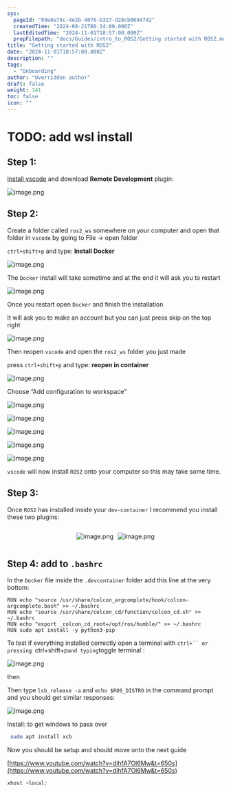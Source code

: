 ```yaml
---
sys:
  pageId: "89e0a78c-4e2b-4070-b327-d28cb0694742"
  createdTime: "2024-08-21T00:24:00.000Z"
  lastEditedTime: "2024-11-01T18:57:00.000Z"
  propFilepath: "docs/Guides/intro_to_ROS2/Getting started with ROS2.md"
title: "Getting started with ROS2"
date: "2024-11-01T18:57:00.000Z"
description: ""
tags:
  - "Onboarding"
author: "Overridden author"
draft: false
weight: 141
toc: false
icon: ""
---
```


# TODO: add wsl install

## Step 1:

[Install vscode](https://code.visualstudio.com/download) and download **Remote Development** plugin:

![image.png](https://prod-files-secure.s3.us-west-2.amazonaws.com/d518164a-d88e-44d1-a4ee-3adb3bd8bce0/efb52993-1881-4a40-b95e-6f020334f022/image.png?X-Amz-Algorithm=AWS4-HMAC-SHA256&X-Amz-Content-Sha256=UNSIGNED-PAYLOAD&X-Amz-Credential=ASIAZI2LB466YZQ2GHC3%2F20250330%2Fus-west-2%2Fs3%2Faws4_request&X-Amz-Date=20250330T200810Z&X-Amz-Expires=3600&X-Amz-Security-Token=IQoJb3JpZ2luX2VjECwaCXVzLXdlc3QtMiJHMEUCIAh%2Bvm%2BApKYn4hju%2F27m%2BDUEQVqKi1S%2FzFqou9CNCxZaAiEAuqtaNlHhcPs8tpVKHvHW4w1FBiJr3LOb%2FIgWxh1RKy4qiAQIlf%2F%2F%2F%2F%2F%2F%2F%2F%2F%2FARAAGgw2Mzc0MjMxODM4MDUiDKtSMK8KpCo1qHt8CircA1OVeOXLGSmZuKPU%2FBPTGs1E4x6gV%2FPsJknmp%2FR6uGFRyGDWkx3RHItqc5H68yp3IvPvmbxnucJGZW%2BHHFOIDUUWi9LJxy6iBDf75UbQ2nAQroJePvizL%2B%2FUEIkmGOywCk7QGalCzkN9VSC%2BWSGe8RDEiL7YPOzXaLB9b4iBIh3vLaX%2Bff%2F4%2B9puDV0wbEltjQUcvbM6HxuOKLeY1oAQ7Bwse2Fpvso0rIjtXWUphryLQcK67dh8pkmieClEIP2yTfDrsqbRMf6r23nwh89Vek4qqoDSZVTkRYBajN5R4tFQvIdCG47AUEtywTk5SgOPqoYSGf4FChHsQ9xvYiz4R%2BizXOP3aq%2FhgNwShZr2S123hTm7FLqQ9aXKCdzgb2TFsS%2FXZghq%2F%2BNDkDTFwsM8yt74sxP1%2F0Xmi8ghQgxTJ%2Fag0GESSxkkrfLvQcWT0cnDyKtDFn14XP5hhd%2FpB7zAhSCg%2F4za%2FV4khvp%2BnzvX0inaebRhjtlJqyG%2FGeIr6SVAVd67t%2Frmk9PcIaYiDWAT1cJupFJ2JmbikywVjCvvq95JN%2BWoHUd7htES0r5T4VXXv%2Bw6FczEDstPWZmr0dKJDGk04WkPQOOoTiuFx3yCzthfPXLzVtPVtlXyiC5MMPu1pr8GOqUB3Wz0By2zoxC1wLFvFTj4cMIgskTxuFcnw%2FjeA4dBXXuWaMabnmO2vEEW2OSHtw0AzuvpzYKFn7tj1a6VyMo940I99XVErD2zf%2BhKB%2F5%2FDaaRlcgWbR943%2FBCpX2%2FE1Q1QHFyNgHUblxN%2FNT6e5FTtB%2BE48b1i0n1%2FGPizcJqx67cLt5%2Fpa%2BkV%2F8slYcMC28XpxDHT4Ivfw8xORXrxUMxIVHfQigg&X-Amz-Signature=c7d5c7d92b44f5a24b3332a51ebc014ed3f4e75de4820ac4819dee9ce7310f68&X-Amz-SignedHeaders=host&x-id=GetObject)

## Step 2:

Create a folder called `ros2_ws` somewhere on your computer and open that folder in `vscode` by going to File → open folder 

`ctrl+shift+p` and type: **Install Docker**

![image.png](https://prod-files-secure.s3.us-west-2.amazonaws.com/d518164a-d88e-44d1-a4ee-3adb3bd8bce0/2269dc0e-1cd5-47ff-bceb-c04ad9b2eab0/image.png?X-Amz-Algorithm=AWS4-HMAC-SHA256&X-Amz-Content-Sha256=UNSIGNED-PAYLOAD&X-Amz-Credential=ASIAZI2LB466YZQ2GHC3%2F20250330%2Fus-west-2%2Fs3%2Faws4_request&X-Amz-Date=20250330T200810Z&X-Amz-Expires=3600&X-Amz-Security-Token=IQoJb3JpZ2luX2VjECwaCXVzLXdlc3QtMiJHMEUCIAh%2Bvm%2BApKYn4hju%2F27m%2BDUEQVqKi1S%2FzFqou9CNCxZaAiEAuqtaNlHhcPs8tpVKHvHW4w1FBiJr3LOb%2FIgWxh1RKy4qiAQIlf%2F%2F%2F%2F%2F%2F%2F%2F%2F%2FARAAGgw2Mzc0MjMxODM4MDUiDKtSMK8KpCo1qHt8CircA1OVeOXLGSmZuKPU%2FBPTGs1E4x6gV%2FPsJknmp%2FR6uGFRyGDWkx3RHItqc5H68yp3IvPvmbxnucJGZW%2BHHFOIDUUWi9LJxy6iBDf75UbQ2nAQroJePvizL%2B%2FUEIkmGOywCk7QGalCzkN9VSC%2BWSGe8RDEiL7YPOzXaLB9b4iBIh3vLaX%2Bff%2F4%2B9puDV0wbEltjQUcvbM6HxuOKLeY1oAQ7Bwse2Fpvso0rIjtXWUphryLQcK67dh8pkmieClEIP2yTfDrsqbRMf6r23nwh89Vek4qqoDSZVTkRYBajN5R4tFQvIdCG47AUEtywTk5SgOPqoYSGf4FChHsQ9xvYiz4R%2BizXOP3aq%2FhgNwShZr2S123hTm7FLqQ9aXKCdzgb2TFsS%2FXZghq%2F%2BNDkDTFwsM8yt74sxP1%2F0Xmi8ghQgxTJ%2Fag0GESSxkkrfLvQcWT0cnDyKtDFn14XP5hhd%2FpB7zAhSCg%2F4za%2FV4khvp%2BnzvX0inaebRhjtlJqyG%2FGeIr6SVAVd67t%2Frmk9PcIaYiDWAT1cJupFJ2JmbikywVjCvvq95JN%2BWoHUd7htES0r5T4VXXv%2Bw6FczEDstPWZmr0dKJDGk04WkPQOOoTiuFx3yCzthfPXLzVtPVtlXyiC5MMPu1pr8GOqUB3Wz0By2zoxC1wLFvFTj4cMIgskTxuFcnw%2FjeA4dBXXuWaMabnmO2vEEW2OSHtw0AzuvpzYKFn7tj1a6VyMo940I99XVErD2zf%2BhKB%2F5%2FDaaRlcgWbR943%2FBCpX2%2FE1Q1QHFyNgHUblxN%2FNT6e5FTtB%2BE48b1i0n1%2FGPizcJqx67cLt5%2Fpa%2BkV%2F8slYcMC28XpxDHT4Ivfw8xORXrxUMxIVHfQigg&X-Amz-Signature=9b1f1aa3ffdced74d9b35cf21b2b1eaefe5619c4d8016fb259ed1198066d1115&X-Amz-SignedHeaders=host&x-id=GetObject)

The `Docker` install will take sometime and at the end it will ask you to restart

![image.png](https://prod-files-secure.s3.us-west-2.amazonaws.com/d518164a-d88e-44d1-a4ee-3adb3bd8bce0/ed233f78-be33-4b1f-b89c-9c346c0e961e/image.png?X-Amz-Algorithm=AWS4-HMAC-SHA256&X-Amz-Content-Sha256=UNSIGNED-PAYLOAD&X-Amz-Credential=ASIAZI2LB466YZQ2GHC3%2F20250330%2Fus-west-2%2Fs3%2Faws4_request&X-Amz-Date=20250330T200810Z&X-Amz-Expires=3600&X-Amz-Security-Token=IQoJb3JpZ2luX2VjECwaCXVzLXdlc3QtMiJHMEUCIAh%2Bvm%2BApKYn4hju%2F27m%2BDUEQVqKi1S%2FzFqou9CNCxZaAiEAuqtaNlHhcPs8tpVKHvHW4w1FBiJr3LOb%2FIgWxh1RKy4qiAQIlf%2F%2F%2F%2F%2F%2F%2F%2F%2F%2FARAAGgw2Mzc0MjMxODM4MDUiDKtSMK8KpCo1qHt8CircA1OVeOXLGSmZuKPU%2FBPTGs1E4x6gV%2FPsJknmp%2FR6uGFRyGDWkx3RHItqc5H68yp3IvPvmbxnucJGZW%2BHHFOIDUUWi9LJxy6iBDf75UbQ2nAQroJePvizL%2B%2FUEIkmGOywCk7QGalCzkN9VSC%2BWSGe8RDEiL7YPOzXaLB9b4iBIh3vLaX%2Bff%2F4%2B9puDV0wbEltjQUcvbM6HxuOKLeY1oAQ7Bwse2Fpvso0rIjtXWUphryLQcK67dh8pkmieClEIP2yTfDrsqbRMf6r23nwh89Vek4qqoDSZVTkRYBajN5R4tFQvIdCG47AUEtywTk5SgOPqoYSGf4FChHsQ9xvYiz4R%2BizXOP3aq%2FhgNwShZr2S123hTm7FLqQ9aXKCdzgb2TFsS%2FXZghq%2F%2BNDkDTFwsM8yt74sxP1%2F0Xmi8ghQgxTJ%2Fag0GESSxkkrfLvQcWT0cnDyKtDFn14XP5hhd%2FpB7zAhSCg%2F4za%2FV4khvp%2BnzvX0inaebRhjtlJqyG%2FGeIr6SVAVd67t%2Frmk9PcIaYiDWAT1cJupFJ2JmbikywVjCvvq95JN%2BWoHUd7htES0r5T4VXXv%2Bw6FczEDstPWZmr0dKJDGk04WkPQOOoTiuFx3yCzthfPXLzVtPVtlXyiC5MMPu1pr8GOqUB3Wz0By2zoxC1wLFvFTj4cMIgskTxuFcnw%2FjeA4dBXXuWaMabnmO2vEEW2OSHtw0AzuvpzYKFn7tj1a6VyMo940I99XVErD2zf%2BhKB%2F5%2FDaaRlcgWbR943%2FBCpX2%2FE1Q1QHFyNgHUblxN%2FNT6e5FTtB%2BE48b1i0n1%2FGPizcJqx67cLt5%2Fpa%2BkV%2F8slYcMC28XpxDHT4Ivfw8xORXrxUMxIVHfQigg&X-Amz-Signature=ae1b49707e49d3dd13eed3033afbbf8804c0dcbcd8bde9b954cc5a104c89515d&X-Amz-SignedHeaders=host&x-id=GetObject)

Once you restart open `Docker` and finish the installation

It will ask you to make an account but you can just press skip on the top right

![image.png](https://prod-files-secure.s3.us-west-2.amazonaws.com/d518164a-d88e-44d1-a4ee-3adb3bd8bce0/21010ad9-1659-4fd9-9f59-9932a09b2a3d/image.png?X-Amz-Algorithm=AWS4-HMAC-SHA256&X-Amz-Content-Sha256=UNSIGNED-PAYLOAD&X-Amz-Credential=ASIAZI2LB466YZQ2GHC3%2F20250330%2Fus-west-2%2Fs3%2Faws4_request&X-Amz-Date=20250330T200810Z&X-Amz-Expires=3600&X-Amz-Security-Token=IQoJb3JpZ2luX2VjECwaCXVzLXdlc3QtMiJHMEUCIAh%2Bvm%2BApKYn4hju%2F27m%2BDUEQVqKi1S%2FzFqou9CNCxZaAiEAuqtaNlHhcPs8tpVKHvHW4w1FBiJr3LOb%2FIgWxh1RKy4qiAQIlf%2F%2F%2F%2F%2F%2F%2F%2F%2F%2FARAAGgw2Mzc0MjMxODM4MDUiDKtSMK8KpCo1qHt8CircA1OVeOXLGSmZuKPU%2FBPTGs1E4x6gV%2FPsJknmp%2FR6uGFRyGDWkx3RHItqc5H68yp3IvPvmbxnucJGZW%2BHHFOIDUUWi9LJxy6iBDf75UbQ2nAQroJePvizL%2B%2FUEIkmGOywCk7QGalCzkN9VSC%2BWSGe8RDEiL7YPOzXaLB9b4iBIh3vLaX%2Bff%2F4%2B9puDV0wbEltjQUcvbM6HxuOKLeY1oAQ7Bwse2Fpvso0rIjtXWUphryLQcK67dh8pkmieClEIP2yTfDrsqbRMf6r23nwh89Vek4qqoDSZVTkRYBajN5R4tFQvIdCG47AUEtywTk5SgOPqoYSGf4FChHsQ9xvYiz4R%2BizXOP3aq%2FhgNwShZr2S123hTm7FLqQ9aXKCdzgb2TFsS%2FXZghq%2F%2BNDkDTFwsM8yt74sxP1%2F0Xmi8ghQgxTJ%2Fag0GESSxkkrfLvQcWT0cnDyKtDFn14XP5hhd%2FpB7zAhSCg%2F4za%2FV4khvp%2BnzvX0inaebRhjtlJqyG%2FGeIr6SVAVd67t%2Frmk9PcIaYiDWAT1cJupFJ2JmbikywVjCvvq95JN%2BWoHUd7htES0r5T4VXXv%2Bw6FczEDstPWZmr0dKJDGk04WkPQOOoTiuFx3yCzthfPXLzVtPVtlXyiC5MMPu1pr8GOqUB3Wz0By2zoxC1wLFvFTj4cMIgskTxuFcnw%2FjeA4dBXXuWaMabnmO2vEEW2OSHtw0AzuvpzYKFn7tj1a6VyMo940I99XVErD2zf%2BhKB%2F5%2FDaaRlcgWbR943%2FBCpX2%2FE1Q1QHFyNgHUblxN%2FNT6e5FTtB%2BE48b1i0n1%2FGPizcJqx67cLt5%2Fpa%2BkV%2F8slYcMC28XpxDHT4Ivfw8xORXrxUMxIVHfQigg&X-Amz-Signature=4219bc2e08a9a4e0f357a3acb53679aa162211f236fcff703f0afa8328137f25&X-Amz-SignedHeaders=host&x-id=GetObject)

Then reopen `vscode` and open the `ros2_ws` folder you just made

press `ctrl+shift+p` and type: **reopen in container**

![image.png](https://prod-files-secure.s3.us-west-2.amazonaws.com/d518164a-d88e-44d1-a4ee-3adb3bd8bce0/4e93b8c2-41ad-488c-8095-c74205196118/image.png?X-Amz-Algorithm=AWS4-HMAC-SHA256&X-Amz-Content-Sha256=UNSIGNED-PAYLOAD&X-Amz-Credential=ASIAZI2LB466YZQ2GHC3%2F20250330%2Fus-west-2%2Fs3%2Faws4_request&X-Amz-Date=20250330T200810Z&X-Amz-Expires=3600&X-Amz-Security-Token=IQoJb3JpZ2luX2VjECwaCXVzLXdlc3QtMiJHMEUCIAh%2Bvm%2BApKYn4hju%2F27m%2BDUEQVqKi1S%2FzFqou9CNCxZaAiEAuqtaNlHhcPs8tpVKHvHW4w1FBiJr3LOb%2FIgWxh1RKy4qiAQIlf%2F%2F%2F%2F%2F%2F%2F%2F%2F%2FARAAGgw2Mzc0MjMxODM4MDUiDKtSMK8KpCo1qHt8CircA1OVeOXLGSmZuKPU%2FBPTGs1E4x6gV%2FPsJknmp%2FR6uGFRyGDWkx3RHItqc5H68yp3IvPvmbxnucJGZW%2BHHFOIDUUWi9LJxy6iBDf75UbQ2nAQroJePvizL%2B%2FUEIkmGOywCk7QGalCzkN9VSC%2BWSGe8RDEiL7YPOzXaLB9b4iBIh3vLaX%2Bff%2F4%2B9puDV0wbEltjQUcvbM6HxuOKLeY1oAQ7Bwse2Fpvso0rIjtXWUphryLQcK67dh8pkmieClEIP2yTfDrsqbRMf6r23nwh89Vek4qqoDSZVTkRYBajN5R4tFQvIdCG47AUEtywTk5SgOPqoYSGf4FChHsQ9xvYiz4R%2BizXOP3aq%2FhgNwShZr2S123hTm7FLqQ9aXKCdzgb2TFsS%2FXZghq%2F%2BNDkDTFwsM8yt74sxP1%2F0Xmi8ghQgxTJ%2Fag0GESSxkkrfLvQcWT0cnDyKtDFn14XP5hhd%2FpB7zAhSCg%2F4za%2FV4khvp%2BnzvX0inaebRhjtlJqyG%2FGeIr6SVAVd67t%2Frmk9PcIaYiDWAT1cJupFJ2JmbikywVjCvvq95JN%2BWoHUd7htES0r5T4VXXv%2Bw6FczEDstPWZmr0dKJDGk04WkPQOOoTiuFx3yCzthfPXLzVtPVtlXyiC5MMPu1pr8GOqUB3Wz0By2zoxC1wLFvFTj4cMIgskTxuFcnw%2FjeA4dBXXuWaMabnmO2vEEW2OSHtw0AzuvpzYKFn7tj1a6VyMo940I99XVErD2zf%2BhKB%2F5%2FDaaRlcgWbR943%2FBCpX2%2FE1Q1QHFyNgHUblxN%2FNT6e5FTtB%2BE48b1i0n1%2FGPizcJqx67cLt5%2Fpa%2BkV%2F8slYcMC28XpxDHT4Ivfw8xORXrxUMxIVHfQigg&X-Amz-Signature=ebb396d0663f3e90079f1319062bd896fe4b97386f95331e41ae30f5abbc818a&X-Amz-SignedHeaders=host&x-id=GetObject)

Choose “Add configuration to workspace”

![image.png](https://prod-files-secure.s3.us-west-2.amazonaws.com/d518164a-d88e-44d1-a4ee-3adb3bd8bce0/9560b282-5060-4989-ba37-97e7b2c22476/image.png?X-Amz-Algorithm=AWS4-HMAC-SHA256&X-Amz-Content-Sha256=UNSIGNED-PAYLOAD&X-Amz-Credential=ASIAZI2LB466YZQ2GHC3%2F20250330%2Fus-west-2%2Fs3%2Faws4_request&X-Amz-Date=20250330T200810Z&X-Amz-Expires=3600&X-Amz-Security-Token=IQoJb3JpZ2luX2VjECwaCXVzLXdlc3QtMiJHMEUCIAh%2Bvm%2BApKYn4hju%2F27m%2BDUEQVqKi1S%2FzFqou9CNCxZaAiEAuqtaNlHhcPs8tpVKHvHW4w1FBiJr3LOb%2FIgWxh1RKy4qiAQIlf%2F%2F%2F%2F%2F%2F%2F%2F%2F%2FARAAGgw2Mzc0MjMxODM4MDUiDKtSMK8KpCo1qHt8CircA1OVeOXLGSmZuKPU%2FBPTGs1E4x6gV%2FPsJknmp%2FR6uGFRyGDWkx3RHItqc5H68yp3IvPvmbxnucJGZW%2BHHFOIDUUWi9LJxy6iBDf75UbQ2nAQroJePvizL%2B%2FUEIkmGOywCk7QGalCzkN9VSC%2BWSGe8RDEiL7YPOzXaLB9b4iBIh3vLaX%2Bff%2F4%2B9puDV0wbEltjQUcvbM6HxuOKLeY1oAQ7Bwse2Fpvso0rIjtXWUphryLQcK67dh8pkmieClEIP2yTfDrsqbRMf6r23nwh89Vek4qqoDSZVTkRYBajN5R4tFQvIdCG47AUEtywTk5SgOPqoYSGf4FChHsQ9xvYiz4R%2BizXOP3aq%2FhgNwShZr2S123hTm7FLqQ9aXKCdzgb2TFsS%2FXZghq%2F%2BNDkDTFwsM8yt74sxP1%2F0Xmi8ghQgxTJ%2Fag0GESSxkkrfLvQcWT0cnDyKtDFn14XP5hhd%2FpB7zAhSCg%2F4za%2FV4khvp%2BnzvX0inaebRhjtlJqyG%2FGeIr6SVAVd67t%2Frmk9PcIaYiDWAT1cJupFJ2JmbikywVjCvvq95JN%2BWoHUd7htES0r5T4VXXv%2Bw6FczEDstPWZmr0dKJDGk04WkPQOOoTiuFx3yCzthfPXLzVtPVtlXyiC5MMPu1pr8GOqUB3Wz0By2zoxC1wLFvFTj4cMIgskTxuFcnw%2FjeA4dBXXuWaMabnmO2vEEW2OSHtw0AzuvpzYKFn7tj1a6VyMo940I99XVErD2zf%2BhKB%2F5%2FDaaRlcgWbR943%2FBCpX2%2FE1Q1QHFyNgHUblxN%2FNT6e5FTtB%2BE48b1i0n1%2FGPizcJqx67cLt5%2Fpa%2BkV%2F8slYcMC28XpxDHT4Ivfw8xORXrxUMxIVHfQigg&X-Amz-Signature=79e8d03113687ef4866463a617b2e560117b6a9648f2b45e3de531dfb3bea05c&X-Amz-SignedHeaders=host&x-id=GetObject)

![image.png](https://prod-files-secure.s3.us-west-2.amazonaws.com/d518164a-d88e-44d1-a4ee-3adb3bd8bce0/2ee63f81-886b-48e8-a553-dc6e5eac99e4/image.png?X-Amz-Algorithm=AWS4-HMAC-SHA256&X-Amz-Content-Sha256=UNSIGNED-PAYLOAD&X-Amz-Credential=ASIAZI2LB466YZQ2GHC3%2F20250330%2Fus-west-2%2Fs3%2Faws4_request&X-Amz-Date=20250330T200810Z&X-Amz-Expires=3600&X-Amz-Security-Token=IQoJb3JpZ2luX2VjECwaCXVzLXdlc3QtMiJHMEUCIAh%2Bvm%2BApKYn4hju%2F27m%2BDUEQVqKi1S%2FzFqou9CNCxZaAiEAuqtaNlHhcPs8tpVKHvHW4w1FBiJr3LOb%2FIgWxh1RKy4qiAQIlf%2F%2F%2F%2F%2F%2F%2F%2F%2F%2FARAAGgw2Mzc0MjMxODM4MDUiDKtSMK8KpCo1qHt8CircA1OVeOXLGSmZuKPU%2FBPTGs1E4x6gV%2FPsJknmp%2FR6uGFRyGDWkx3RHItqc5H68yp3IvPvmbxnucJGZW%2BHHFOIDUUWi9LJxy6iBDf75UbQ2nAQroJePvizL%2B%2FUEIkmGOywCk7QGalCzkN9VSC%2BWSGe8RDEiL7YPOzXaLB9b4iBIh3vLaX%2Bff%2F4%2B9puDV0wbEltjQUcvbM6HxuOKLeY1oAQ7Bwse2Fpvso0rIjtXWUphryLQcK67dh8pkmieClEIP2yTfDrsqbRMf6r23nwh89Vek4qqoDSZVTkRYBajN5R4tFQvIdCG47AUEtywTk5SgOPqoYSGf4FChHsQ9xvYiz4R%2BizXOP3aq%2FhgNwShZr2S123hTm7FLqQ9aXKCdzgb2TFsS%2FXZghq%2F%2BNDkDTFwsM8yt74sxP1%2F0Xmi8ghQgxTJ%2Fag0GESSxkkrfLvQcWT0cnDyKtDFn14XP5hhd%2FpB7zAhSCg%2F4za%2FV4khvp%2BnzvX0inaebRhjtlJqyG%2FGeIr6SVAVd67t%2Frmk9PcIaYiDWAT1cJupFJ2JmbikywVjCvvq95JN%2BWoHUd7htES0r5T4VXXv%2Bw6FczEDstPWZmr0dKJDGk04WkPQOOoTiuFx3yCzthfPXLzVtPVtlXyiC5MMPu1pr8GOqUB3Wz0By2zoxC1wLFvFTj4cMIgskTxuFcnw%2FjeA4dBXXuWaMabnmO2vEEW2OSHtw0AzuvpzYKFn7tj1a6VyMo940I99XVErD2zf%2BhKB%2F5%2FDaaRlcgWbR943%2FBCpX2%2FE1Q1QHFyNgHUblxN%2FNT6e5FTtB%2BE48b1i0n1%2FGPizcJqx67cLt5%2Fpa%2BkV%2F8slYcMC28XpxDHT4Ivfw8xORXrxUMxIVHfQigg&X-Amz-Signature=56d97d64d37bc92a966f835cc84169fc2db24c83a0dbad334208d3c70740b87a&X-Amz-SignedHeaders=host&x-id=GetObject)

![image.png](https://prod-files-secure.s3.us-west-2.amazonaws.com/d518164a-d88e-44d1-a4ee-3adb3bd8bce0/ae1580b2-b048-407e-aed9-b584224a7a04/image.png?X-Amz-Algorithm=AWS4-HMAC-SHA256&X-Amz-Content-Sha256=UNSIGNED-PAYLOAD&X-Amz-Credential=ASIAZI2LB466YZQ2GHC3%2F20250330%2Fus-west-2%2Fs3%2Faws4_request&X-Amz-Date=20250330T200810Z&X-Amz-Expires=3600&X-Amz-Security-Token=IQoJb3JpZ2luX2VjECwaCXVzLXdlc3QtMiJHMEUCIAh%2Bvm%2BApKYn4hju%2F27m%2BDUEQVqKi1S%2FzFqou9CNCxZaAiEAuqtaNlHhcPs8tpVKHvHW4w1FBiJr3LOb%2FIgWxh1RKy4qiAQIlf%2F%2F%2F%2F%2F%2F%2F%2F%2F%2FARAAGgw2Mzc0MjMxODM4MDUiDKtSMK8KpCo1qHt8CircA1OVeOXLGSmZuKPU%2FBPTGs1E4x6gV%2FPsJknmp%2FR6uGFRyGDWkx3RHItqc5H68yp3IvPvmbxnucJGZW%2BHHFOIDUUWi9LJxy6iBDf75UbQ2nAQroJePvizL%2B%2FUEIkmGOywCk7QGalCzkN9VSC%2BWSGe8RDEiL7YPOzXaLB9b4iBIh3vLaX%2Bff%2F4%2B9puDV0wbEltjQUcvbM6HxuOKLeY1oAQ7Bwse2Fpvso0rIjtXWUphryLQcK67dh8pkmieClEIP2yTfDrsqbRMf6r23nwh89Vek4qqoDSZVTkRYBajN5R4tFQvIdCG47AUEtywTk5SgOPqoYSGf4FChHsQ9xvYiz4R%2BizXOP3aq%2FhgNwShZr2S123hTm7FLqQ9aXKCdzgb2TFsS%2FXZghq%2F%2BNDkDTFwsM8yt74sxP1%2F0Xmi8ghQgxTJ%2Fag0GESSxkkrfLvQcWT0cnDyKtDFn14XP5hhd%2FpB7zAhSCg%2F4za%2FV4khvp%2BnzvX0inaebRhjtlJqyG%2FGeIr6SVAVd67t%2Frmk9PcIaYiDWAT1cJupFJ2JmbikywVjCvvq95JN%2BWoHUd7htES0r5T4VXXv%2Bw6FczEDstPWZmr0dKJDGk04WkPQOOoTiuFx3yCzthfPXLzVtPVtlXyiC5MMPu1pr8GOqUB3Wz0By2zoxC1wLFvFTj4cMIgskTxuFcnw%2FjeA4dBXXuWaMabnmO2vEEW2OSHtw0AzuvpzYKFn7tj1a6VyMo940I99XVErD2zf%2BhKB%2F5%2FDaaRlcgWbR943%2FBCpX2%2FE1Q1QHFyNgHUblxN%2FNT6e5FTtB%2BE48b1i0n1%2FGPizcJqx67cLt5%2Fpa%2BkV%2F8slYcMC28XpxDHT4Ivfw8xORXrxUMxIVHfQigg&X-Amz-Signature=873d06c5af57bda5bac413b3ef0ff019c8baaffb0b84129df556c809691b5dc8&X-Amz-SignedHeaders=host&x-id=GetObject)

![image.png](https://prod-files-secure.s3.us-west-2.amazonaws.com/d518164a-d88e-44d1-a4ee-3adb3bd8bce0/53255b28-f75e-430f-b9e3-c0ac8577e42b/image.png?X-Amz-Algorithm=AWS4-HMAC-SHA256&X-Amz-Content-Sha256=UNSIGNED-PAYLOAD&X-Amz-Credential=ASIAZI2LB466YZQ2GHC3%2F20250330%2Fus-west-2%2Fs3%2Faws4_request&X-Amz-Date=20250330T200810Z&X-Amz-Expires=3600&X-Amz-Security-Token=IQoJb3JpZ2luX2VjECwaCXVzLXdlc3QtMiJHMEUCIAh%2Bvm%2BApKYn4hju%2F27m%2BDUEQVqKi1S%2FzFqou9CNCxZaAiEAuqtaNlHhcPs8tpVKHvHW4w1FBiJr3LOb%2FIgWxh1RKy4qiAQIlf%2F%2F%2F%2F%2F%2F%2F%2F%2F%2FARAAGgw2Mzc0MjMxODM4MDUiDKtSMK8KpCo1qHt8CircA1OVeOXLGSmZuKPU%2FBPTGs1E4x6gV%2FPsJknmp%2FR6uGFRyGDWkx3RHItqc5H68yp3IvPvmbxnucJGZW%2BHHFOIDUUWi9LJxy6iBDf75UbQ2nAQroJePvizL%2B%2FUEIkmGOywCk7QGalCzkN9VSC%2BWSGe8RDEiL7YPOzXaLB9b4iBIh3vLaX%2Bff%2F4%2B9puDV0wbEltjQUcvbM6HxuOKLeY1oAQ7Bwse2Fpvso0rIjtXWUphryLQcK67dh8pkmieClEIP2yTfDrsqbRMf6r23nwh89Vek4qqoDSZVTkRYBajN5R4tFQvIdCG47AUEtywTk5SgOPqoYSGf4FChHsQ9xvYiz4R%2BizXOP3aq%2FhgNwShZr2S123hTm7FLqQ9aXKCdzgb2TFsS%2FXZghq%2F%2BNDkDTFwsM8yt74sxP1%2F0Xmi8ghQgxTJ%2Fag0GESSxkkrfLvQcWT0cnDyKtDFn14XP5hhd%2FpB7zAhSCg%2F4za%2FV4khvp%2BnzvX0inaebRhjtlJqyG%2FGeIr6SVAVd67t%2Frmk9PcIaYiDWAT1cJupFJ2JmbikywVjCvvq95JN%2BWoHUd7htES0r5T4VXXv%2Bw6FczEDstPWZmr0dKJDGk04WkPQOOoTiuFx3yCzthfPXLzVtPVtlXyiC5MMPu1pr8GOqUB3Wz0By2zoxC1wLFvFTj4cMIgskTxuFcnw%2FjeA4dBXXuWaMabnmO2vEEW2OSHtw0AzuvpzYKFn7tj1a6VyMo940I99XVErD2zf%2BhKB%2F5%2FDaaRlcgWbR943%2FBCpX2%2FE1Q1QHFyNgHUblxN%2FNT6e5FTtB%2BE48b1i0n1%2FGPizcJqx67cLt5%2Fpa%2BkV%2F8slYcMC28XpxDHT4Ivfw8xORXrxUMxIVHfQigg&X-Amz-Signature=dd8ef72033d04940cecc2969e14cbdbfb2515ac4c9f0e3ab6fab7d3c043dbd07&X-Amz-SignedHeaders=host&x-id=GetObject)

![image.png](https://prod-files-secure.s3.us-west-2.amazonaws.com/d518164a-d88e-44d1-a4ee-3adb3bd8bce0/7c562767-5af9-4ffb-97d1-327bcdf4ee00/image.png?X-Amz-Algorithm=AWS4-HMAC-SHA256&X-Amz-Content-Sha256=UNSIGNED-PAYLOAD&X-Amz-Credential=ASIAZI2LB466YZQ2GHC3%2F20250330%2Fus-west-2%2Fs3%2Faws4_request&X-Amz-Date=20250330T200810Z&X-Amz-Expires=3600&X-Amz-Security-Token=IQoJb3JpZ2luX2VjECwaCXVzLXdlc3QtMiJHMEUCIAh%2Bvm%2BApKYn4hju%2F27m%2BDUEQVqKi1S%2FzFqou9CNCxZaAiEAuqtaNlHhcPs8tpVKHvHW4w1FBiJr3LOb%2FIgWxh1RKy4qiAQIlf%2F%2F%2F%2F%2F%2F%2F%2F%2F%2FARAAGgw2Mzc0MjMxODM4MDUiDKtSMK8KpCo1qHt8CircA1OVeOXLGSmZuKPU%2FBPTGs1E4x6gV%2FPsJknmp%2FR6uGFRyGDWkx3RHItqc5H68yp3IvPvmbxnucJGZW%2BHHFOIDUUWi9LJxy6iBDf75UbQ2nAQroJePvizL%2B%2FUEIkmGOywCk7QGalCzkN9VSC%2BWSGe8RDEiL7YPOzXaLB9b4iBIh3vLaX%2Bff%2F4%2B9puDV0wbEltjQUcvbM6HxuOKLeY1oAQ7Bwse2Fpvso0rIjtXWUphryLQcK67dh8pkmieClEIP2yTfDrsqbRMf6r23nwh89Vek4qqoDSZVTkRYBajN5R4tFQvIdCG47AUEtywTk5SgOPqoYSGf4FChHsQ9xvYiz4R%2BizXOP3aq%2FhgNwShZr2S123hTm7FLqQ9aXKCdzgb2TFsS%2FXZghq%2F%2BNDkDTFwsM8yt74sxP1%2F0Xmi8ghQgxTJ%2Fag0GESSxkkrfLvQcWT0cnDyKtDFn14XP5hhd%2FpB7zAhSCg%2F4za%2FV4khvp%2BnzvX0inaebRhjtlJqyG%2FGeIr6SVAVd67t%2Frmk9PcIaYiDWAT1cJupFJ2JmbikywVjCvvq95JN%2BWoHUd7htES0r5T4VXXv%2Bw6FczEDstPWZmr0dKJDGk04WkPQOOoTiuFx3yCzthfPXLzVtPVtlXyiC5MMPu1pr8GOqUB3Wz0By2zoxC1wLFvFTj4cMIgskTxuFcnw%2FjeA4dBXXuWaMabnmO2vEEW2OSHtw0AzuvpzYKFn7tj1a6VyMo940I99XVErD2zf%2BhKB%2F5%2FDaaRlcgWbR943%2FBCpX2%2FE1Q1QHFyNgHUblxN%2FNT6e5FTtB%2BE48b1i0n1%2FGPizcJqx67cLt5%2Fpa%2BkV%2F8slYcMC28XpxDHT4Ivfw8xORXrxUMxIVHfQigg&X-Amz-Signature=0b77b16e964e2100275141169c3d823df4f64f7446f5388d3363d80cf4f55a11&X-Amz-SignedHeaders=host&x-id=GetObject)

`vscode` will now install `ROS2` onto your computer so this may take some time.

## Step 3:

Once `ROS2` has installed inside your `dev-container` I recommend you install these two plugins:

<div style="display: flex;flex-direction: row; column-gap:10px; max-width: 630px;justify-content: center;">
<div>

![image.png](https://prod-files-secure.s3.us-west-2.amazonaws.com/d518164a-d88e-44d1-a4ee-3adb3bd8bce0/3fc3d550-5a54-4ba1-ba6b-faa01cdb7369/image.png?X-Amz-Algorithm=AWS4-HMAC-SHA256&X-Amz-Content-Sha256=UNSIGNED-PAYLOAD&X-Amz-Credential=ASIAZI2LB4664DN5E5A2%2F20250330%2Fus-west-2%2Fs3%2Faws4_request&X-Amz-Date=20250330T200811Z&X-Amz-Expires=3600&X-Amz-Security-Token=IQoJb3JpZ2luX2VjECwaCXVzLXdlc3QtMiJGMEQCIE5HbldsvsAV3x4KGHMowmRrWf6zSKtTKPaLSOo3KE76AiBV4TI0u2OQDiwRrMaqdGDQc5f9IFvKem7RgiOGHKz3tyqIBAiV%2F%2F%2F%2F%2F%2F%2F%2F%2F%2F8BEAAaDDYzNzQyMzE4MzgwNSIMd%2BQS9Gmlg6Rs5i16KtwDSWQvVTZiT51HNigJ6HoH2Dy%2ByW%2FyMzOO12uW0te8ubnRYEVYHRzlgA34MS5FmOelOOP1OLGynFdUvWlHjCtTK12TODoNN7OGzoCJRdjRMvxDBkzrvF7%2FU3LqFbO%2Bz6cUuP%2BVFEU6IJ4nShIXjXvZrsbuJyB%2BAW1C%2FvVtnmReTEH4Vc4HvqA06DwD%2FCEYLpdBLIlGj648x8r6WbHLqCu7HizzI1PFfrSLbpl3OZzzeDvs2xDhihR92qDevbRZTcl16IZlyEoA%2BVdtbTzxOEKvOjQBcc2%2FpzMnrQQRCccP5Se6GkOLzzATVC3wb%2FE4XcDzj3CQUCnemv4eVTQwZTaH%2Bpyhx0cd1STBRgeygnDIAOPk8dna5E2Nk2MJXlTeu3a2gk%2B6ohZWYT0p2gqMnt0vxoWsw%2BhhydRPAcHlV6JJ73M4yNrDzvEEOHRxdhGBPZ9Qnl5V4ryeF0FHkJ3mpFyxPAiFXcOwTxVD%2FjELncXXLdrKe1GsDsqOYZ3NMpbauxCVI%2Fh1iFIxm%2FzJ9KipKqLsXt%2BmYFKpZ75QqLJD4%2FSospOCa3Ir52e0QKvCl1RjTWfJkuJad7hXHpWY2UXfiCyNIGAtg6KFsCjUpp9WCzfYO74ivEU5TGRE%2FL%2BF8Qswt7amvwY6pgFIfVgjW58d6wcN4ehr5UxYnbhvwy3CHyF30TL%2B9g4VQpzHyBJSpbZCSDIgPklNGn2G320vH%2Bm6lydZvr5fko7uqRvzDY89QF%2F0DYwDSMOSeNtb9fdno%2FegieauX%2BXA%2Baor%2BAs%2FT26hLlZoAosJxT5zfhz%2FPYf1jRv1yeUvGZ5KDB85Sw5K5X3jtTOnvA9luA4fgm3fcI85i29KP1Md9EWKerzbA1mg&X-Amz-Signature=f0150b20e42c24e5cdf4f69ce0e97022c3a0a01c10c20fc60457ea8ba1e5ccc3&X-Amz-SignedHeaders=host&x-id=GetObject)

</div>
<div>

![image.png](https://prod-files-secure.s3.us-west-2.amazonaws.com/d518164a-d88e-44d1-a4ee-3adb3bd8bce0/d994cc66-13c2-4093-a5a3-f84cf4601a82/image.png?X-Amz-Algorithm=AWS4-HMAC-SHA256&X-Amz-Content-Sha256=UNSIGNED-PAYLOAD&X-Amz-Credential=ASIAZI2LB46644AEMA6A%2F20250330%2Fus-west-2%2Fs3%2Faws4_request&X-Amz-Date=20250330T200811Z&X-Amz-Expires=3600&X-Amz-Security-Token=IQoJb3JpZ2luX2VjECwaCXVzLXdlc3QtMiJIMEYCIQCSug1dABO5NBGEqyFtI72YSdeBQ3CpsRkv6jUKrzQ9qAIhAL9ihXIxjdvExxBPO0Sob%2FxDgYY%2Brv0CoR9E1%2FsRp2FoKogECJX%2F%2F%2F%2F%2F%2F%2F%2F%2F%2FwEQABoMNjM3NDIzMTgzODA1Igzlb5pODg0A%2FoTNW%2Bkq3ANhYpPjWj6lUfRaOIVlTihuMW67%2F9CSodVwq8GgitPszP2X9Wo0dZe840liEO1DJZ3eFZqHMs0yUFGAcSzLpBfboBTiUgcqqfCHJOKWnrwH11jnNotyu4cn5YDWseEnd2tCgY9lmdffRKpSWjNodBsCngvWt%2B7iLlKRESmRAnjV5tORxunTHaUBjkkXHHbFgR94lyEX00Zd6G0C%2Bk09lhuoenDBIImnRv7%2BUW7dTaiSKgGk1cWOPoW73TsBT2IvABmHAzUToatszbZyisYZxXpUpX3d727PW6LHYQE%2BRbg9eXCQqwfkzblFUClGjjBgtALN4Chy1y%2FAMdzBEQkIGmBNy5bRtmDvq3sucoxorGy5iXd9drhNq9zyQ83jHkFZvvOdsJhlWzZ2IjJCgRQNHyzoA0LRCqvItfvb%2FiVb%2BhEP8zkqSCYfPsUeliSE2z9MwnD2QFtLOw6txnjI%2FeMKOQGsFn8qCftrch7HK084V2Sx03sKZCyOgZ8vO2Bd4ReOHcfc5bbuMvwRM0Szl20feXRI4PM%2BNy49DExHVUMZV4siLFSqI8l617WfCSc5BOCn7VFtUpwuDF72OK6STDObzCFi1Hx0fJucGjIVTWrl%2FM10SA9M60DI%2FSzyB%2F8zFDCgtqa%2FBjqkATZRy5YGKucDPPVm3cOj%2BqAMhNIE%2FYxspHSsIsK8ffZnS0ahdgRvydpBWNjmLnt6xGmjN9mtUtCbeW3j3KCxIlXMtEQNP6TdlbCKMoW6B73jHDwtEW25MXvBRcbbqIK7N%2BDzzNh38dOLFwudDaUHxDIJm6sGO%2Fb1oVFk0vTw79N823mVHlkvp2XBxipSB526PgWP4LPZNiEDhSZ7031pcbGa%2FKVS&X-Amz-Signature=1ebdde16ba126ea5e89a83b2836558fb509539dfaa84ed535aacfb4e36054737&X-Amz-SignedHeaders=host&x-id=GetObject)

</div>
</div>

## Step 4: add to `.bashrc`

In the `Docker` file inside the `.devcontainer` folder add this line at the very bottom: 

```docker
RUN echo "source /usr/share/colcon_argcomplete/hook/colcon-argcomplete.bash" >> ~/.bashrc
RUN echo "source /usr/share/colcon_cd/function/colcon_cd.sh" >> ~/.bashrc
RUN echo "export _colcon_cd_root=/opt/ros/humble/" >> ~/.bashrc
RUN sudo apt install -y python3-pip 
```

To test if everything installed correctly open a terminal with `ctrl+`` or pressing `ctrl+shift+p` and typing `toggle terminal`:

![image.png](https://prod-files-secure.s3.us-west-2.amazonaws.com/d518164a-d88e-44d1-a4ee-3adb3bd8bce0/6a4943d8-b04e-4c02-9a58-775f3384d1a5/image.png?X-Amz-Algorithm=AWS4-HMAC-SHA256&X-Amz-Content-Sha256=UNSIGNED-PAYLOAD&X-Amz-Credential=ASIAZI2LB466YZQ2GHC3%2F20250330%2Fus-west-2%2Fs3%2Faws4_request&X-Amz-Date=20250330T200810Z&X-Amz-Expires=3600&X-Amz-Security-Token=IQoJb3JpZ2luX2VjECwaCXVzLXdlc3QtMiJHMEUCIAh%2Bvm%2BApKYn4hju%2F27m%2BDUEQVqKi1S%2FzFqou9CNCxZaAiEAuqtaNlHhcPs8tpVKHvHW4w1FBiJr3LOb%2FIgWxh1RKy4qiAQIlf%2F%2F%2F%2F%2F%2F%2F%2F%2F%2FARAAGgw2Mzc0MjMxODM4MDUiDKtSMK8KpCo1qHt8CircA1OVeOXLGSmZuKPU%2FBPTGs1E4x6gV%2FPsJknmp%2FR6uGFRyGDWkx3RHItqc5H68yp3IvPvmbxnucJGZW%2BHHFOIDUUWi9LJxy6iBDf75UbQ2nAQroJePvizL%2B%2FUEIkmGOywCk7QGalCzkN9VSC%2BWSGe8RDEiL7YPOzXaLB9b4iBIh3vLaX%2Bff%2F4%2B9puDV0wbEltjQUcvbM6HxuOKLeY1oAQ7Bwse2Fpvso0rIjtXWUphryLQcK67dh8pkmieClEIP2yTfDrsqbRMf6r23nwh89Vek4qqoDSZVTkRYBajN5R4tFQvIdCG47AUEtywTk5SgOPqoYSGf4FChHsQ9xvYiz4R%2BizXOP3aq%2FhgNwShZr2S123hTm7FLqQ9aXKCdzgb2TFsS%2FXZghq%2F%2BNDkDTFwsM8yt74sxP1%2F0Xmi8ghQgxTJ%2Fag0GESSxkkrfLvQcWT0cnDyKtDFn14XP5hhd%2FpB7zAhSCg%2F4za%2FV4khvp%2BnzvX0inaebRhjtlJqyG%2FGeIr6SVAVd67t%2Frmk9PcIaYiDWAT1cJupFJ2JmbikywVjCvvq95JN%2BWoHUd7htES0r5T4VXXv%2Bw6FczEDstPWZmr0dKJDGk04WkPQOOoTiuFx3yCzthfPXLzVtPVtlXyiC5MMPu1pr8GOqUB3Wz0By2zoxC1wLFvFTj4cMIgskTxuFcnw%2FjeA4dBXXuWaMabnmO2vEEW2OSHtw0AzuvpzYKFn7tj1a6VyMo940I99XVErD2zf%2BhKB%2F5%2FDaaRlcgWbR943%2FBCpX2%2FE1Q1QHFyNgHUblxN%2FNT6e5FTtB%2BE48b1i0n1%2FGPizcJqx67cLt5%2Fpa%2BkV%2F8slYcMC28XpxDHT4Ivfw8xORXrxUMxIVHfQigg&X-Amz-Signature=987dc32c654dd3e3f9dfe74370d259134a7039442ae761017e671d1b635061aa&X-Amz-SignedHeaders=host&x-id=GetObject)

then 

Then type `lsb_release -a` and `echo $ROS_DISTRO` in the command prompt and you should get similar responses:

![image.png](https://prod-files-secure.s3.us-west-2.amazonaws.com/d518164a-d88e-44d1-a4ee-3adb3bd8bce0/3e635dec-a805-4e85-8b9e-d000e5b71a4e/image.png?X-Amz-Algorithm=AWS4-HMAC-SHA256&X-Amz-Content-Sha256=UNSIGNED-PAYLOAD&X-Amz-Credential=ASIAZI2LB466YZQ2GHC3%2F20250330%2Fus-west-2%2Fs3%2Faws4_request&X-Amz-Date=20250330T200810Z&X-Amz-Expires=3600&X-Amz-Security-Token=IQoJb3JpZ2luX2VjECwaCXVzLXdlc3QtMiJHMEUCIAh%2Bvm%2BApKYn4hju%2F27m%2BDUEQVqKi1S%2FzFqou9CNCxZaAiEAuqtaNlHhcPs8tpVKHvHW4w1FBiJr3LOb%2FIgWxh1RKy4qiAQIlf%2F%2F%2F%2F%2F%2F%2F%2F%2F%2FARAAGgw2Mzc0MjMxODM4MDUiDKtSMK8KpCo1qHt8CircA1OVeOXLGSmZuKPU%2FBPTGs1E4x6gV%2FPsJknmp%2FR6uGFRyGDWkx3RHItqc5H68yp3IvPvmbxnucJGZW%2BHHFOIDUUWi9LJxy6iBDf75UbQ2nAQroJePvizL%2B%2FUEIkmGOywCk7QGalCzkN9VSC%2BWSGe8RDEiL7YPOzXaLB9b4iBIh3vLaX%2Bff%2F4%2B9puDV0wbEltjQUcvbM6HxuOKLeY1oAQ7Bwse2Fpvso0rIjtXWUphryLQcK67dh8pkmieClEIP2yTfDrsqbRMf6r23nwh89Vek4qqoDSZVTkRYBajN5R4tFQvIdCG47AUEtywTk5SgOPqoYSGf4FChHsQ9xvYiz4R%2BizXOP3aq%2FhgNwShZr2S123hTm7FLqQ9aXKCdzgb2TFsS%2FXZghq%2F%2BNDkDTFwsM8yt74sxP1%2F0Xmi8ghQgxTJ%2Fag0GESSxkkrfLvQcWT0cnDyKtDFn14XP5hhd%2FpB7zAhSCg%2F4za%2FV4khvp%2BnzvX0inaebRhjtlJqyG%2FGeIr6SVAVd67t%2Frmk9PcIaYiDWAT1cJupFJ2JmbikywVjCvvq95JN%2BWoHUd7htES0r5T4VXXv%2Bw6FczEDstPWZmr0dKJDGk04WkPQOOoTiuFx3yCzthfPXLzVtPVtlXyiC5MMPu1pr8GOqUB3Wz0By2zoxC1wLFvFTj4cMIgskTxuFcnw%2FjeA4dBXXuWaMabnmO2vEEW2OSHtw0AzuvpzYKFn7tj1a6VyMo940I99XVErD2zf%2BhKB%2F5%2FDaaRlcgWbR943%2FBCpX2%2FE1Q1QHFyNgHUblxN%2FNT6e5FTtB%2BE48b1i0n1%2FGPizcJqx67cLt5%2Fpa%2BkV%2F8slYcMC28XpxDHT4Ivfw8xORXrxUMxIVHfQigg&X-Amz-Signature=5e4554f755d8b43fe56175dd6d3bbda35c0e76d5d175407a46423bd333e464ec&X-Amz-SignedHeaders=host&x-id=GetObject)

Install:  to get windows to pass over

```bash
 sudo apt install xcb
```

Now you should be setup and should move onto the next guide 

[https://www.youtube.com/watch?v=dihfA7Ol6Mw&t=650s](https://www.youtube.com/watch?v=dihfA7Ol6Mw&t=650s)

```python
xhost +local:
```
